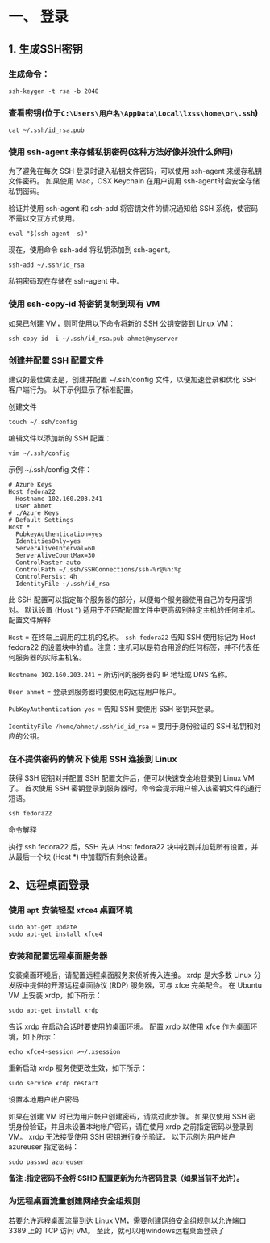 # 一、 登录

## 1. 生成SSH密钥

### 生成命令：

```
ssh-keygen -t rsa -b 2048
```

### 查看密钥(位于`C:\Users\用户名\AppData\Local\lxss\home\or\.ssh`)

```
cat ~/.ssh/id_rsa.pub
```

### 使用 ssh-agent 来存储私钥密码(这种方法好像并没什么卵用)

为了避免在每次 SSH 登录时键入私钥文件密码，可以使用 ssh-agent 来缓存私钥文件密码。 如果使用 Mac，OSX Keychain 在用户调用 ssh-agent时会安全存储私钥密码。

验证并使用 ssh-agent 和 ssh-add 将密钥文件的情况通知给 SSH 系统，使密码不需以交互方式使用。

```
eval "$(ssh-agent -s)"
```

现在，使用命令 ssh-add 将私钥添加到 ssh-agent。

```
ssh-add ~/.ssh/id_rsa
```

私钥密码现在存储在 ssh-agent 中。

### 使用 ssh-copy-id 将密钥复制到现有 VM

如果已创建 VM，则可使用以下命令将新的 SSH 公钥安装到 Linux VM：

```
ssh-copy-id -i ~/.ssh/id_rsa.pub ahmet@myserver
```

### 创建并配置 SSH 配置文件

建议的最佳做法是，创建并配置 ~/.ssh/config 文件，以便加速登录和优化 SSH 客户端行为。
以下示例显示了标准配置。

创建文件

```
touch ~/.ssh/config
```

编辑文件以添加新的 SSH 配置：

```
vim ~/.ssh/config
```

示例 ~/.ssh/config 文件：

```
# Azure Keys
Host fedora22
  Hostname 102.160.203.241
  User ahmet
# ./Azure Keys
# Default Settings
Host *
  PubkeyAuthentication=yes
  IdentitiesOnly=yes
  ServerAliveInterval=60
  ServerAliveCountMax=30
  ControlMaster auto
  ControlPath ~/.ssh/SSHConnections/ssh-%r@%h:%p
  ControlPersist 4h
  IdentityFile ~/.ssh/id_rsa
```

此 SSH 配置可以指定每个服务器的部分，以便每个服务器使用自己的专用密钥对。 默认设置 (Host *) 适用于不匹配配置文件中更高级别特定主机的任何主机。
配置文件解释

`Host` = 在终端上调用的主机的名称。 `ssh fedora22` 告知 SSH 使用标记为 Host fedora22 的设置块中的值。注意：主机可以是符合用途的任何标签，并不代表任何服务器的实际主机名。

`Hostname 102.160.203.241` = 所访问的服务器的 IP 地址或 DNS 名称。

`User ahmet` = 登录到服务器时要使用的远程用户帐户。

`PubKeyAuthentication yes` = 告知 SSH 要使用 SSH 密钥来登录。

`IdentityFile /home/ahmet/.ssh/id_id_rsa` = 要用于身份验证的 SSH 私钥和对应的公钥。

### 在不提供密码的情况下使用 SSH 连接到 Linux

获得 SSH 密钥对并配置 SSH 配置文件后，便可以快速安全地登录到 Linux VM 了。 首次使用 SSH 密钥登录到服务器时，命令会提示用户输入该密钥文件的通行短语。

```
ssh fedora22
```

命令解释

执行 ssh fedora22 后，SSH 先从 Host fedora22 块中找到并加载所有设置，并从最后一个块 (Host *) 中加载所有剩余设置。

## 2、远程桌面登录

### 使用 `apt` 安装轻型 `xfce4` 桌面环境

```
sudo apt-get update
sudo apt-get install xfce4
```

### 安装和配置远程桌面服务器

安装桌面环境后，请配置远程桌面服务来侦听传入连接。 xrdp 是大多数 Linux 分发版中提供的开源远程桌面协议 (RDP) 服务器，可与 xfce 完美配合。 在 Ubuntu VM 上安装 xrdp，如下所示：

```
sudo apt-get install xrdp
```

告诉 xrdp 在启动会话时要使用的桌面环境。 配置 xrdp 以使用 xfce 作为桌面环境，如下所示：

```
echo xfce4-session >~/.xsession
```

重新启动 xrdp 服务使更改生效，如下所示：

```
sudo service xrdp restart
```

设置本地用户帐户密码

如果在创建 VM 时已为用户帐户创建密码，请跳过此步骤。 如果仅使用 SSH 密钥身份验证，并且未设置本地帐户密码，请在使用 xrdp 之前指定密码以登录到 VM。 xrdp 无法接受使用 SSH 密钥进行身份验证。 以下示例为用户帐户 azureuser 指定密码：

```
sudo passwd azureuser
```

**备注 :指定密码不会将 SSHD 配置更新为允许密码登录（如果当前不允许）。**

### 为远程桌面流量创建网络安全组规则

若要允许远程桌面流量到达 Linux VM，需要创建网络安全组规则以允许端口 3389 上的 TCP 访问 VM。
至此，就可以用windows远程桌面登录了



